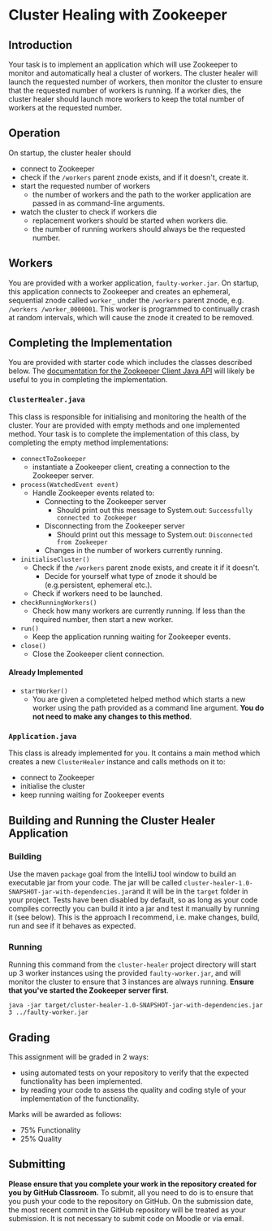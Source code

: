 # Cluster Healing with Zookeeper

## Introduction
Your task is to implement an application which will use Zookeeper to monitor and automatically heal a cluster of
 workers. The cluster healer will launch the requested number of workers, then monitor the cluster to ensure that the
  requested number of workers is running. If a worker dies, the cluster healer should launch more workers to keep the
   total number of workers at the requested number.
   
## Operation
On startup, the cluster healer should 
- connect to Zookeeper
- check if the `/workers` parent znode exists, and if it doesn't, create it.
- start the requested number of workers
    - the number of workers and the path to the worker application are passed in as command-line arguments.
- watch the cluster to check if workers die
    - replacement workers should be started when workers die. 
    - the number of running workers should always be the requested number.
  
## Workers  
You are provided with a worker application, `faulty-worker.jar`. On startup, this application connects to Zookeeper
 and creates an ephemeral, sequential znode called `worker_` under the `/workers` parent znode, e.g. `/workers
 /worker_0000001`. This worker is programmed to continually crash at random intervals, which will cause the znode it
  created to be removed.

## Completing the Implementation
You are provided with starter code which includes the classes described below. The [documentation for the Zookeeper Client Java API](https://zookeeper.apache.org/doc/r3.6.1/apidocs/zookeeper-server/org/apache/zookeeper/ZooKeeper.html) will likely be useful to you in completing the implementation.

### `ClusterHealer.java`
This class is responsible for initialising and monitoring the health of the cluster. Your are provided with empty methods and one implemented method. Your task is to complete the implementation of this class, by completing the empty method implementations:

- `connectToZookeeper`
    - instantiate a Zookeeper client, creating a connection to the Zookeeper server.
- `process(WatchedEvent event)`
    - Handle Zookeeper events related to: 
        - Connecting to the Zookeeper server
            - Should print out this message to System.out: `Successfully connected to Zookeeper`
        - Disconnecting from the Zookeeper server
            - Should print out this message to System.out: `Disconnected from Zookeeper`        
        - Changes in the number of workers currently running.
- `initialiseCluster()`
    - Check if the `/workers` parent znode exists, and create it if it doesn't. 
        - Decide for yourself what type of znode it should be (e.g.persistent, ephemeral etc.).
     - Check if workers need to be launched.
- `checkRunningWorkers()`
    - Check how many workers are currently running. If less than the required number, then start a new worker.
- `run()`
    - Keep the application running waiting for Zookeeper events.
-  `close()` 
    - Close the Zookeeper client connection.
         
#### Already Implemented
- `startWorker()`
    - You are given a completeted helped method which starts a new worker using the path provided as a command line argument. **You do not need to make any changes to this method**.
    
### `Application.java`
This class is already implemented for you. It contains a main method which creates a new `ClusterHealer` instance and calls methods on it to:
- connect to Zookeeper
- initialise the cluster
- keep running waiting for Zookeeper events
                                   

## Building and Running the Cluster Healer Application
### Building
Use the maven `package` goal from the IntelliJ tool window to build an executable jar from your code. The jar will be called `cluster-healer-1.0-SNAPSHOT-jar-with-dependencies.jar`and it will be in the `target` folder in your project. Tests have been disabled by default, so as long as your code compiles correctly you can build it into a jar and test it manually by running it (see below). This is the approach I recommend, i.e. make changes, build, run and see if it behaves as expected.

### Running
Running this command from the `cluster-healer` project directory will start up 3 worker instances using the provided `faulty-worker.jar`, and will monitor the cluster to ensure that 3 instances are always running. **Ensure that you've started the Zookeeper server first**.
```
java -jar target/cluster-healer-1.0-SNAPSHOT-jar-with-dependencies.jar 3 ../faulty-worker.jar
```

## Grading
This assignment will be graded in 2 ways:
- using automated tests on your repository to verify that the expected functionality has been implemented.
- by reading your code to assess the quality and coding style of your implementation of the functionality.
 
Marks will be awarded as follows:
- 75% Functionality
- 25% Quality 

## Submitting
**Please ensure that you complete your work in the repository created for you by GitHub Classroom.** To submit, all you need to do is to ensure that you push your code to the repository on GitHub. On the submission date, the most recent commit in the GitHub repository will be treated as your submission. It is not necessary to submit code on Moodle or via email. 
